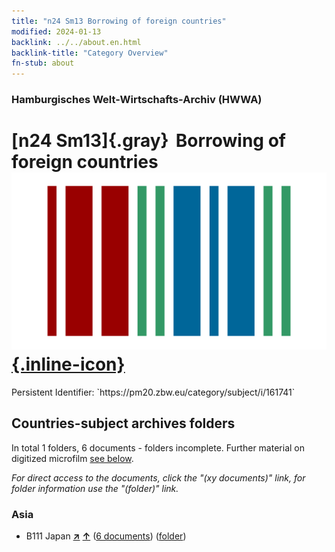 ```yaml
---
title: "n24 Sm13 Borrowing of foreign countries"
modified: 2024-01-13
backlink: ../../about.en.html
backlink-title: "Category Overview"
fn-stub: about
---
```


### Hamburgisches Welt-Wirtschafts-Archiv (HWWA)

# [n24 Sm13]{.gray}&#8201; Borrowing of foreign countries &#160; [![Wikidata](/images/Wikidata-logo.svg "Wikidata"){.inline-icon}](http://www.wikidata.org/entity/Q104711025)

<div class="hint">Persistent Identifier: `https://pm20.zbw.eu/category/subject/i/161741`</div>







## Countries-subject archives folders







In total 1 folders, 6 documents - folders incomplete. Further material on digitized microfilm [see below](#filmsections).

_For direct access to the documents, click the "(xy documents)" link, for folder information use the "(folder)" link._



### Asia

- B111 Japan [**&nearr;**](../../../geo/i/141272/about.en.html "Japan (all folders)") [**&uarr;**](../../../geo/about.en.html#B111 "Country category system") (<a href="https://pm20.zbw.eu/iiifview/folder/sh/141272,161741" title="about: Japan : Borrowing of foreign countries" target="_blank">6 documents</a>) ([folder](../../../../folder/sh/1412xx/141272/1617xx/161741/about.en.html))



<a id="filmsections" />













